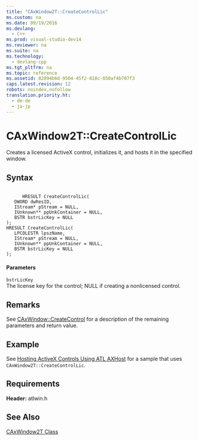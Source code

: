 ```yaml
---
title: "CAxWindow2T::CreateControlLic"
ms.custom: na
ms.date: 09/19/2016
ms.devlang: 
  - C++
ms.prod: visual-studio-dev14
ms.reviewer: na
ms.suite: na
ms.technology: 
  - devlang-cpp
ms.tgt_pltfrm: na
ms.topic: reference
ms.assetid: 82894b6d-9504-45f2-818c-850af4b707f3
caps.latest.revision: 12
robots: noindex,nofollow
translation.priority.ht: 
  - de-de
  - ja-jp
---
```

# CAxWindow2T::CreateControlLic
Creates a licensed ActiveX control, initializes it, and hosts it in the specified window.  
  
## Syntax  
  
```  
  
      HRESULT CreateControlLic(  
   DWORD dwResID,   
   IStream* pStream = NULL,   
   IUnknown** ppUnkContainer = NULL,   
   BSTR bstrLicKey = NULL  
);  
HRESULT CreateControlLic(  
   LPCOLESTR lpszName,   
   IStream* pStream = NULL,   
   IUnknown** ppUnkContainer = NULL,   
   BSTR bstrLicKey = NULL  
);  
```  
  
#### Parameters  
 `bstrLicKey`  
 The license key for the control; NULL if creating a nonlicensed control.  
  
## Remarks  
 See [CAxWindow::CreateControl](../vs140/CAxWindow--CreateControl.md) for a description of the remaining parameters and return value.  
  
## Example  
 See [Hosting ActiveX Controls Using ATL AXHost](../vs140/Hosting-ActiveX-Controls-Using-ATL-AXHost.md) for a sample that uses `CAxWindow2T::CreateControlLic`.  
  
## Requirements  
 **Header:** atlwin.h  
  
## See Also  
 [CAxWindow2T Class](../vs140/CAxWindow2T-Class.md)